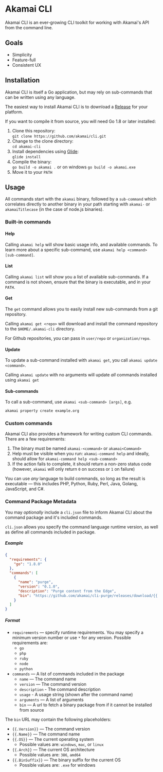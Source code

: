 # Akamai CLI

Akamai CLI is an ever-growing CLI toolkit for working with Akamai's API from the command line.

## Goals

- Simplicity
- Feature-full
- Consistent UX

## Installation

Akamai CLI is itself a Go application, but may rely on sub-commands that can be written using any language.

The easiest way to install Akamai CLI is to download a [Release](https://github.com/akamai/cli/releases) for your platform.

If you want to compile it from source, you will need Go 1.8 or later installed:

1. Clone this repository:  
  `git clone https://github.com/akamai/cli.git`
2. Change to the clone directory:  
  `cd akamai-cli`
3. Install dependencies using [Glide](https://glide.sh):  
  `glide install`
4. Compile the binary:  
  `go build -o akamai .` or on windows `go build -o akamai.exe`
5. Move it to your `PATH`

## Usage

All commands start with the `akamai` binary, followed by a `sub-command` which correlates directly to another binary in your path starting with `akamai-` or `akamaiTitlecase` (in the case of node.js binaries).

### Built-in commands

#### Help

Calling `akamai help` will show basic usage info, and available commands. To learn more about a specific sub-command, use `akamai help <command> [sub-command]`.

#### List

Calling `akamai list` will show you a list of available sub-commands. If a command is not shown, ensure that the binary is executable, and in your `PATH`.

#### Get

The `get` command allows you to easily install new sub-commands from a git repository.

Calling `akamai get <repo>` will download and install the command repository to the `$HOME/.akamai-cli` directory.

For Github repositories, you can pass in `user/repo` or `organization/repo`.

#### Update

To update a sub-command installed with `akamai get`, you call `akamai update <command>`.

Calling `akamai update` with no arguments will update _all_ commands installed using `akamai get`

#### Sub-commands

To call a sub-command, use `akamai <sub-command> [args]`, e.g.

```sh
akamai property create example.org
```

### Custom commands

Akamai CLI also provides a framework for writing custom CLI commands. There are a few requirements:

1. The binary must be named `akamai-<command>` or `akamai<Command>`
2. Help must be visible when you run: `akamai-command help` and ideally, should allow for `akamai-command help <sub-command>`
3. If the action fails to complete, it should return a non-zero status code (however, `akamai` will only return `0` on success or `1` on failure)

You can use _any_ language to build commands, so long as the result is executable — this includes PHP, Python, Ruby, Perl, Java, Golang, JavaScript, and C#.

### Command Package Metadata

You may _optionally_ include a `cli.json` file to inform Akamai CLI about the command package and it's included commands.

`cli.json` allows you specify the command language runtime version, as well as define all commands included in package.

##### Example

```json
{
  "requirements": {
    "go": "1.8.0"
  },
  "commands": [
    {
      "name": "purge",
      "version": "0.1.0",
      "description": "Purge content from the Edge",
      "bin": "https://github.com/akamai/cli-purge/releases/download/{{.Version}}/akamai-{{.Name}}-{{.OS}}{{.Arch}}{{.BinSuffix}}"
    }
  ]
}
```

##### Format

- `requirements` — specify runtime requirements. You may specify a minimum version number or use `*` for any version. Possible requirements are:
  - `go`
  - `php`
  - `ruby`
  - `node`
  - `python`
- `commands` — A list of commands included in the package
  - `name` — The command name
  - `version` — The command version
  - `description` - The command description
  - `usage` - A usage string (shown after the command name)
  - `arguments` — A list of arguments
  - `bin` — A url to fetch a binary package from if it cannot be installed from source

The `bin` URL may contain the following placeholders:

- `{{.Version}}` — The command version
- `{{.Name}}` — The command name
- `{{.OS}}` — The current operating system
  - Possible values are: `windows`, `mac`, or `linux`
- `{{.Arch}}` — The current OS architecture
  - Possible values are: `386`, `amd64`
- `{{.BinSuffix}}` — The binary suffix for the current OS
  - Possible values are: `.exe` for windows
